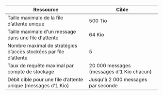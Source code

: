 | Ressource | Cible |
|----------|---------------|
| Taille maximale de la file d’attente unique | 500 Tio |
| Taille maximale d'un message dans une file d'attente | 64 Kio |
| Nombre maximal de stratégies d’accès stockées par file d’attente | 5 |
| Taux de requête maximal par compte de stockage | 20 000 messages (messages d’1 Kio chacun) |
| Débit cible pour une file d’attente unique (messages d’1 Kio) | Jusqu'à 2 000 messages par seconde |